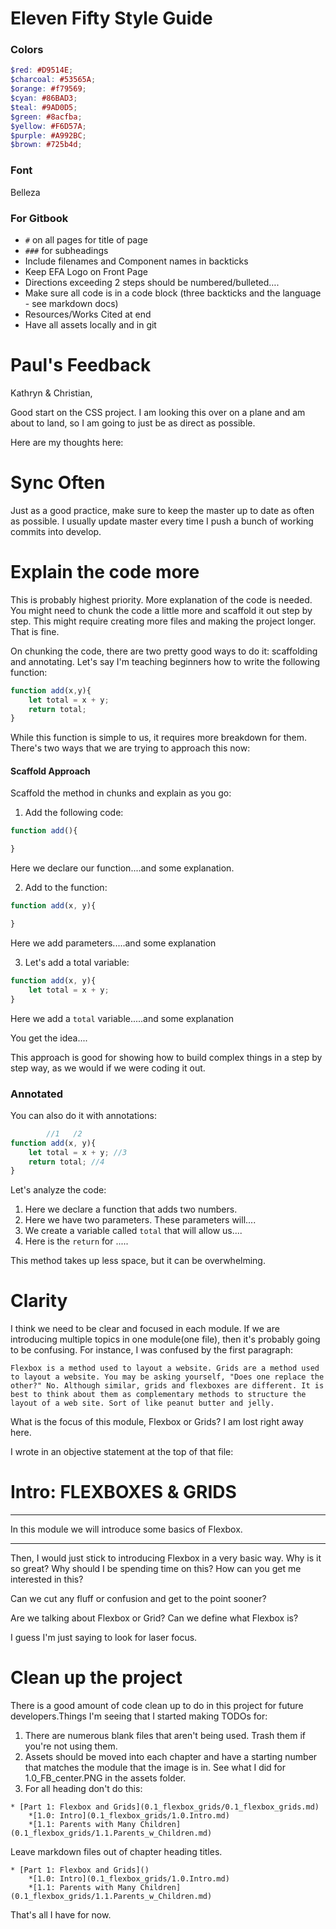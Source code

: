 # Eleven Fifty Style Guide

### Colors

```scss
$red: #D9514E;
$charcoal: #53565A;
$orange: #f79569;
$cyan: #86BAD3;
$teal: #9AD0D5;
$green: #8acfba;
$yellow: #F6D57A;
$purple: #A992BC;
$brown: #725b4d;
```

### Font
Belleza

### For Gitbook
- `#` on all pages for title of page
- `###` for subheadings
- Include filenames and Component names in backticks
- Keep EFA Logo on Front Page
- Directions exceeding 2 steps should be numbered/bulleted….
- Make sure all code is in a code block (three backticks and the language - see markdown docs) 
- Resources/Works Cited at end
- Have all assets locally and in git





# Paul's Feedback
Kathryn & Christian,

Good start on the CSS project. I am looking this over on a plane and am about to land, so I am going to just be as direct as possible.


Here are my thoughts here:

# Sync Often
Just as a good practice, make sure to keep the master up to date as often as possible. I usually update master every time I push a bunch of working commits into develop. 

# Explain the code more
This is probably highest priority. More explanation of the code is needed. You might need to chunk the code a little more and scaffold it out step by step. This might require creating more files and making the project longer. That is fine. 

On chunking the code, there are two pretty good ways to do it: scaffolding and annotating. Let's say I'm teaching beginners how to write the following function:

```js
function add(x,y){
    let total = x + y;
    return total;
}
```

While this function is simple to us, it requires more breakdown for them. There's two ways that we are trying to approach this now:

#### Scaffold Approach
Scaffold the method in chunks and explain as you go:

1. Add the following code:
```js
function add(){

}
```
Here we declare our function....and some explanation.

2. Add to the function:
```js
function add(x, y){

}
```
Here we add parameters.....and some explanation

3. Let's add a total variable:
```js
function add(x, y){
    let total = x + y;
}
```
Here we add a `total` variable.....and some explanation

You get the idea....

This approach is good for showing how to build complex things in a step by step way, as we would if we were coding it out. 

### Annotated
You can also do it with annotations:
```js 
        //1   /2
function add(x, y){
    let total = x + y; //3
    return total; //4
}
```
Let's analyze the code:
1. Here we declare a function that adds two numbers. 
2. Here we have two parameters. These parameters will....
3. We create a variable called `total` that will allow us....
4. Here is the `return` for .....

This method takes up less space, but it can be overwhelming.

# Clarity
I think we need to be clear and focused in each module. If we are introducing multiple topics in one module(one file), then it's probably going to be confusing. For instance, I was confused by the first paragraph:

```
Flexbox is a method used to layout a website. Grids are a method used to layout a website. You may be asking yourself, "Does one replace the other?" No. Although similar, grids and flexboxes are different. It is best to think about them as complementary methods to structure the layout of a web site. Sort of like peanut butter and jelly.
```

What is the focus of this module, Flexbox or Grids? I am lost right away here.

I wrote in an objective statement at the top of that file:

# Intro: FLEXBOXES & GRIDS
---
In this module we will introduce some basics of Flexbox. 

<hr />

Then, I would just stick to introducing Flexbox in a very basic way. Why is it so great? Why should I be spending time on this? How can you get me interested in this?

Can we cut any fluff or confusion and get to the point sooner? 

Are we talking about Flexbox or Grid? Can we define what Flexbox is?

I guess I'm just saying to look for laser focus.

# Clean up the project
There is a good amount of code clean up to do in this project for future developers.Things I'm seeing that I started making TODOs for:
1. There are numerous blank files that aren't being used. Trash them if you're not using them. 
2. Assets should be moved into each chapter and have a starting number that matches the module that the image is in. See what I did for 1.0_FB_center.PNG in the assets folder. 
3. For all heading don't do this:

```
* [Part 1: Flexbox and Grids](0.1_flexbox_grids/0.1_flexbox_grids.md)
    *[1.0: Intro](0.1_flexbox_grids/1.0.Intro.md)
    *[1.1: Parents with Many Children](0.1_flexbox_grids/1.1.Parents_w_Children.md)
```

Leave markdown files out of chapter heading titles.

```
* [Part 1: Flexbox and Grids]()
    *[1.0: Intro](0.1_flexbox_grids/1.0.Intro.md)
    *[1.1: Parents with Many Children](0.1_flexbox_grids/1.1.Parents_w_Children.md)
```

That's all I have for now.



